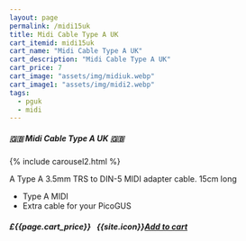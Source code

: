 ```yaml
---
layout: page
permalink: /midi15uk
title: Midi Cable Type A UK
cart_itemid: midi15uk
cart_name: "Midi Cable Type A UK"
cart_description: "Midi Cable Type A UK"
cart_price: 7
cart_image: "assets/img/midiuk.webp"
cart_image1: "assets/img/midi2.webp"
tags: 
  - pguk
  - midi
---
```


##### 🇬🇧 Midi Cable Type A UK 🇬🇧

{% include carousel2.html %}

A Type A 3.5mm TRS to DIN-5 MIDI adapter cable. 15cm long

* Type A MIDI
* Extra cable for your PicoGUS

##### £{{page.cart_price}} &nbsp; {{site.icon}}[Add to cart](/cart#{{page.cart_itemid}})